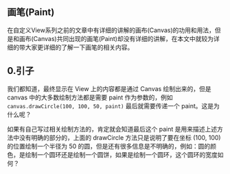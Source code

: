## 画笔(Paint)

在自定义View系列之前的文章中有详细的讲解的画布(Canvas)的功用和用法，但是和画布(Canvas)共同出现的画笔(Paint)却没有详细的讲解，在本文中就较为详细的带大家更详细的了解一下画笔的相关内容。

## 0.引子

我们都知道，最终显示在 View 上的内容都是通过 Canvas 绘制出来的，但是 canvas 中的大多数绘制方法都是需要 paint 作为参数的，例如 `canvas.drawCircle(100, 100, 50, paint)` 最后就需要传递一个 paint。这是为什么呢？

如果有自己写过相关绘制方法的，肯定就会知道最后这个 paint 是用来描述上述方法中没有明确的部分的，上面的 drawCircle 方法只是说明了要在坐标 (100, 100) 的位置绘制一个半径为 50 的圆，但是还有很多信息是不明确的，例如：圆的颜色，是绘制一个圆环还是绘制一个圆饼，如果是绘制一个圆环，这个圆环的宽度如何？

